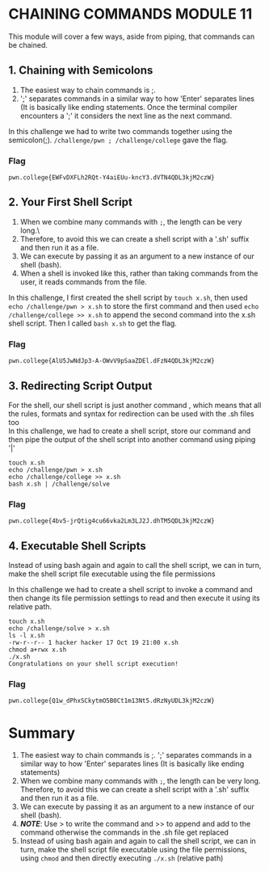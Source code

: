 # CHAINING COMMANDS MODULE 11
This module will cover a few ways, aside from piping, that commands can be chained.

## 1. Chaining with Semicolons
1. The easiest way to chain commands is ;.
2. ';' separates commands in a similar way to how 'Enter' separates lines
(It is basically like ending statements. Once the terminal compiler encounters a ';' it considers the next line as the next command.

In this challenge we had to write two commands together using the semicolon(;). 
`/challenge/pwn ; /challenge/college` gave the flag.

### Flag
`pwn.college{EWFvDXFLh2RQt-Y4aiEUu-kncY3.dVTN4QDL3kjM2czW}`

## 2. Your First Shell Script
1. When we combine many commands with `;`, the length can be very long.\
2. Therefore, to avoid this we can create a shell script with a '.sh' suffix and then run it as a file.
3. We can execute by passing it as an argument to a new instance of our shell (bash).
4. When a shell is invoked like this, rather than taking commands from the user, it reads commands from the file.

In this challenge, I first created the shell script by `touch x.sh`, then  used `echo /challenge/pwn > x.sh` to store the first command and then used `echo /challenge/college >> x.sh` to append the second command into the x.sh shell script. Then I called `bash x.sh` to get the flag.

   ### Flag
   `pwn.college{AlU5JwNdJp3-A-OWvV9pSaaZDEl.dFzN4QDL3kjM2czW}`

## 3. Redirecting Script Output
For the shell, our shell script is just another command , which means that all the rules, formats and syntax for redirection can be used with the .sh files too\
In this challenge, we had to create a shell script, store our command and then pipe the output of the shell script into another command using piping '|'
```
touch x.sh
echo /challenge/pwn > x.sh
echo /challenge/college >> x.sh
bash x.sh | /challenge/solve
```
### Flag
`pwn.college{4bv5-jrQtig4cu66vka2Lm3LJ2J.dhTM5QDL3kjM2czW}`

## 4. Executable Shell Scripts
Instead of using bash again and again to call the shell script, we can in turn, make the shell script file executable using the file permissions

In this challenge we had to create a shell script to invoke a command and then change its file permission settings to read and then execute it using its relative path.
```
touch x.sh
echo /challenge/solve > x.sh
ls -l x.sh
-rw-r--r-- 1 hacker hacker 17 Oct 19 21:00 x.sh
chmod a+rwx x.sh
./x.sh
Congratulations on your shell script execution! 
```
### Flag
`pwn.college{Q1w_dPhxSCkytmO5B0Ct1m13Nt5.dRzNyUDL3kjM2czW}`

# Summary
1. The easiest way to chain commands is ;. ';' separates commands in a similar way to how 'Enter' separates lines (It is basically like ending statements)
2. When we combine many commands with `;`, the length can be very long. Therefore, to avoid this we can create a shell script with a '.sh' suffix and then run it as a file.
3. We can execute by passing it as an argument to a new instance of our shell (bash).
4. **_NOTE_**: Use > to write the command and >> to append and add to the command otherwise the commands in the .sh file get replaced
5. Instead of using bash again and again to call the shell script, we can in turn, make the shell script file executable using the file permissions, using `chmod` and then directly executing `./x.sh` (relative path)



